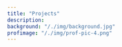 ```yaml
---
title: "Projects"
description:
background: "/./img/background.jpg"
profimage: "/./img/prof-pic-4.png"
---
```


